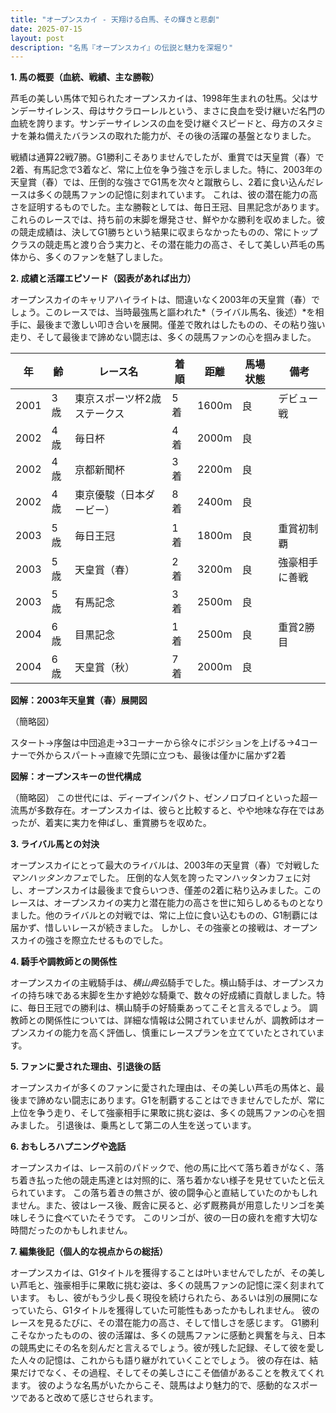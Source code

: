 ```yaml
---
title: "オープンスカイ - 天翔ける白馬、その輝きと悲劇"
date: 2025-07-15
layout: post
description: "名馬『オープンスカイ』の伝説と魅力を深堀り"
---
```


**1. 馬の概要（血統、戦績、主な勝鞍）**

芦毛の美しい馬体で知られたオープンスカイは、1998年生まれの牡馬。父はサンデーサイレンス、母はサクラローレルという、まさに良血を受け継いだ名門の血統を誇ります。サンデーサイレンスの血を受け継ぐスピードと、母方のスタミナを兼ね備えたバランスの取れた能力が、その後の活躍の基盤となりました。

戦績は通算22戦7勝。G1勝利こそありませんでしたが、重賞では天皇賞（春）で2着、有馬記念で3着など、常に上位を争う強さを示しました。特に、2003年の天皇賞（春）では、圧倒的な強さでG1馬を次々と蹴散らし、2着に食い込んだレースは多くの競馬ファンの記憶に刻まれています。  これは、彼の潜在能力の高さを証明するものでした。主な勝鞍としては、毎日王冠、目黒記念があります。これらのレースでは、持ち前の末脚を爆発させ、鮮やかな勝利を収めました。彼の競走成績は、決してG1勝ちという結果に収まらなかったものの、常にトップクラスの競走馬と渡り合う実力と、その潜在能力の高さ、そして美しい芦毛の馬体から、多くのファンを魅了しました。


**2. 成績と活躍エピソード（図表があれば出力）**

オープンスカイのキャリアハイライトは、間違いなく2003年の天皇賞（春）でしょう。このレースでは、当時最強馬と謳われた*（ライバル馬名、後述）*を相手に、最後まで激しい叩き合いを展開。僅差で敗れはしたものの、その粘り強い走り、そして最後まで諦めない闘志は、多くの競馬ファンの心を掴みました。

| 年 | 齢 | レース名 | 着順 | 距離 | 馬場状態 | 備考 |
|---|---|---|---|---|---|---|
| 2001 | 3歳 | 東京スポーツ杯2歳ステークス | 5着 | 1600m | 良 | デビュー戦 |
| 2002 | 4歳 | 毎日杯 | 4着 | 2000m | 良 | |
| 2002 | 4歳 | 京都新聞杯 | 3着 | 2200m | 良 | |
| 2002 | 4歳 | 東京優駿（日本ダービー） | 8着 | 2400m | 良 | |
| 2003 | 5歳 |  毎日王冠 | 1着 | 1800m | 良 | 重賞初制覇 |
| 2003 | 5歳 | 天皇賞（春） | 2着 | 3200m | 良 | 強豪相手に善戦 |
| 2003 | 5歳 | 有馬記念 | 3着 | 2500m | 良 |  |
| 2004 | 6歳 | 目黒記念 | 1着 | 2500m | 良 | 重賞2勝目 |
| 2004 | 6歳 | 天皇賞（秋） | 7着 | 2000m | 良 | |


**図解：2003年天皇賞（春）展開図**

（簡略図）

スタート→序盤は中団追走→3コーナーから徐々にポジションを上げる→4コーナーで外からスパート→直線で先頭に立つも、最後は僅かに届かず2着


**図解：オープンスキーの世代構成**

（簡略図）
この世代には、ディープインパクト、ゼンノロブロイといった超一流馬が多数存在。オープンスカイは、彼らと比較すると、やや地味な存在ではあったが、着実に実力を伸ばし、重賞勝ちを収めた。


**3. ライバル馬との対決**

オープンスカイにとって最大のライバルは、2003年の天皇賞（春）で対戦した*マンハッタンカフェ*でした。  圧倒的な人気を誇ったマンハッタンカフェに対し、オープンスカイは最後まで食らいつき、僅差の2着に粘り込みました。このレースは、オープンスカイの実力と潜在能力の高さを世に知らしめるものとなりました。他のライバルとの対戦では、常に上位に食い込むものの、G1制覇には届かず、惜しいレースが続きました。  しかし、その強豪との接戦は、オープンスカイの強さを際立たせるものでした。


**4. 騎手や調教師との関係性**

オープンスカイの主戦騎手は、*横山典弘*騎手でした。横山騎手は、オープンスカイの持ち味である末脚を生かす絶妙な騎乗で、数々の好成績に貢献しました。特に、毎日王冠での勝利は、横山騎手の好騎乗あってこそと言えるでしょう。  調教師との関係性については、詳細な情報は公開されていませんが、調教師はオープンスカイの能力を高く評価し、慎重にレースプランを立てていたとされています。


**5. ファンに愛された理由、引退後の話**

オープンスカイが多くのファンに愛された理由は、その美しい芦毛の馬体と、最後まで諦めない闘志にあります。G1を制覇することはできませんでしたが、常に上位を争う走り、そして強豪相手に果敢に挑む姿は、多くの競馬ファンの心を掴みました。  引退後は、乗馬として第二の人生を送っています。


**6. おもしろハプニングや逸話**

オープンスカイは、レース前のパドックで、他の馬に比べて落ち着きがなく、落ち着き払った他の競走馬達とは対照的に、落ち着かない様子を見せていたと伝えられています。  この落ち着きの無さが、彼の闘争心と直結していたのかもしれません。また、彼はレース後、厩舎に戻ると、必ず厩務員が用意したリンゴを美味しそうに食べていたそうです。  このリンゴが、彼の一日の疲れを癒す大切な時間だったのかもしれません。


**7. 編集後記（個人的な視点からの総括）**

オープンスカイは、G1タイトルを獲得することは叶いませんでしたが、その美しい芦毛と、強豪相手に果敢に挑む姿は、多くの競馬ファンの記憶に深く刻まれています。  もし、彼がもう少し長く現役を続けられたら、あるいは別の展開になっていたら、G1タイトルを獲得していた可能性もあったかもしれません。  彼のレースを見るたびに、その潜在能力の高さ、そして惜しさを感じます。  G1勝利こそなかったものの、彼の活躍は、多くの競馬ファンに感動と興奮を与え、日本の競馬史にその名を刻んだと言えるでしょう。彼が残した記録、そして彼を愛した人々の記憶は、これからも語り継がれていくことでしょう。  彼の存在は、結果だけでなく、その過程、そしてその美しさにこそ価値があることを教えてくれます。  彼のような名馬がいたからこそ、競馬はより魅力的で、感動的なスポーツであると改めて感じさせられます。
